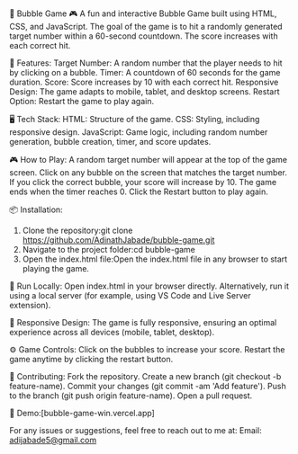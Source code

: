 📌 Bubble Game 🎮
A fun and interactive Bubble Game built using HTML, CSS, and JavaScript. The goal of the game is to hit a randomly generated target number within a 60-second countdown. The score increases with each correct hit.

🌟 Features:
    Target Number: A random number that the player needs to hit by clicking on a bubble.
    Timer: A countdown of 60 seconds for the game duration.
    Score: Score increases by 10 with each correct hit.
    Responsive Design: The game adapts to mobile, tablet, and desktop screens.
    Restart Option: Restart the game to play again.

🖥️ Tech Stack:
    HTML: Structure of the game.
    CSS: Styling, including responsive design.
    JavaScript: Game logic, including random number generation, bubble creation, timer, and score updates.

🎮 How to Play:
    A random target number will appear at the top of the game screen.
    Click on any bubble on the screen that matches the target number.
    If you click the correct bubble, your score will increase by 10.
    The game ends when the timer reaches 0.
    Click the Restart button to play again.

📦 Installation:

1. Clone the repository:git clone https://github.com/AdinathJabade/bubble-game.git
2. Navigate to the project folder:cd bubble-game
3. Open the index.html file:Open the index.html file in any browser to start playing the game.

🔧 Run Locally:
    Open index.html in your browser directly.
    Alternatively, run it using a local server (for example, using VS Code and Live Server extension).

📱 Responsive Design:
    The game is fully responsive, ensuring an optimal experience across all devices (mobile, tablet, desktop).

⚙️ Game Controls:
    Click on the bubbles to increase your score.
    Restart the game anytime by clicking the restart button.

👥 Contributing:
    Fork the repository.
    Create a new branch (git checkout -b feature-name).
    Commit your changes (git commit -am 'Add feature').
    Push to the branch (git push origin feature-name).
    Open a pull request.

📱 Demo:[bubble-game-win.vercel.app]

For any issues or suggestions, feel free to reach out to me at:
Email: adijabade5@gmail.com